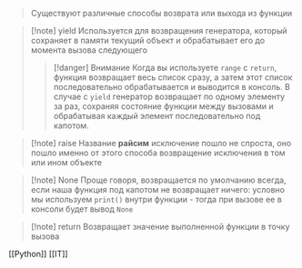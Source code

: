 > Существуют различные способы возврата или выхода из функции

>[!note] yield
>Используется для возвращения генератора, который сохраняет в памяти текущий объект и обрабатывает его до момента вызова следующего
>>[!danger] Внимание
>>Когда вы используете `range` с `return`, функция возвращает весь список сразу, а затем этот список последовательно обрабатывается и выводится в консоль. В случае с `yield` генератор возвращает по одному элементу за раз, сохраняя состояние функции между вызовами и обрабатывая каждый элемент последовательно под капотом.

>[!note] raise
>Название **райсим** исключение пошло не спроста, оно пошло именно от этого способа возвращение исключения в том или ином объекте

>[!note] None
>Проще говоря, возвращается по умолчанию всегда, если наша функция под капотом не возвращает ничего: условно мы используем `print()` внутри функции - тогда при вызове ее в консоли будет вывод `None`

>[!note] return
>Возвращает значение выполненной функции в точку вызова


[[Python]] [[IT]]